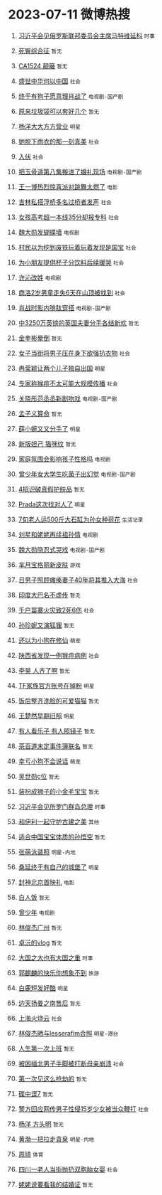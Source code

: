 # 2023-07-11 微博热搜 
1. [习近平会见俄罗斯联邦委员会主席马特维延科](https://m.weibo.cn/search?containerid=100103type%3D1%26t%3D10%26q%3D%23%E4%B9%A0%E8%BF%91%E5%B9%B3%E4%BC%9A%E8%A7%81%E4%BF%84%E7%BD%97%E6%96%AF%E8%81%94%E9%82%A6%E5%A7%94%E5%91%98%E4%BC%9A%E4%B8%BB%E5%B8%AD%E9%A9%AC%E7%89%B9%E7%BB%B4%E5%BB%B6%E7%A7%91%23&stream_entry_id=51&isnewpage=1&extparam=seat%3D1%26cate%3D10103%26filter_type%3Drealtimehot%26stream_entry_id%3D51%26pos%3D0%26dgr%3D0%26c_type%3D51%26display_time%3D1689030577%26pre_seqid%3D168903057783696405103&luicode=10000011&lfid=106003type%3D25%26t%3D3%26disable_hot%3D1%26filter_type%3Drealtimehot) `时事` 

2. [死臀综合征](https://m.weibo.cn/search?containerid=100103type%3D1%26t%3D10%26q%3D%E6%AD%BB%E8%87%80%E7%BB%BC%E5%90%88%E5%BE%81&stream_entry_id=31&isnewpage=1&extparam=seat%3D1%26dgr%3D0%26realpos%3D1%26c_type%3D31%26q%3D%25E6%25AD%25BB%25E8%2587%2580%25E7%25BB%25BC%25E5%2590%2588%25E5%25BE%2581%26stream_entry_id%3D31%26cate%3D5001%26band_rank%3D1%26filter_type%3Drealtimehot%26pos%3D0%26flag%3D16%26lcate%3D5001%26display_time%3D1689030577%26pre_seqid%3D168903057783696405103&luicode=10000011&lfid=106003type%3D25%26t%3D3%26disable_hot%3D1%26filter_type%3Drealtimehot) `暂无` 

3. [CA1524 颠簸](https://m.weibo.cn/search?containerid=100103type%3D1%26t%3D10%26q%3DCA1524+%E9%A2%A0%E7%B0%B8&stream_entry_id=31&isnewpage=1&extparam=seat%3D1%26dgr%3D0%26realpos%3D2%26c_type%3D31%26q%3DCA1524%2520%25E9%25A2%25A0%25E7%25B0%25B8%26stream_entry_id%3D31%26cate%3D5001%26band_rank%3D2%26filter_type%3Drealtimehot%26pos%3D1%26flag%3D2%26lcate%3D5001%26display_time%3D1689030577%26pre_seqid%3D168903057783696405103&luicode=10000011&lfid=106003type%3D25%26t%3D3%26disable_hot%3D1%26filter_type%3Drealtimehot) `暂无` 

4. [盛世中华何以中国](https://m.weibo.cn/search?containerid=100103type%3D1%26t%3D10%26q%3D%23%E7%9B%9B%E4%B8%96%E4%B8%AD%E5%8D%8E%E4%BD%95%E4%BB%A5%E4%B8%AD%E5%9B%BD%23&stream_entry_id=31&isnewpage=1&extparam=seat%3D1%26dgr%3D0%26realpos%3D3%26c_type%3D31%26q%3D%2523%25E7%259B%259B%25E4%25B8%2596%25E4%25B8%25AD%25E5%258D%258E%25E4%25BD%2595%25E4%25BB%25A5%25E4%25B8%25AD%25E5%259B%25BD%2523%26stream_entry_id%3D31%26cate%3D5001%26band_rank%3D3%26filter_type%3Drealtimehot%26pos%3D2%26flag%3D0%26lcate%3D5001%26display_time%3D1689030577%26pre_seqid%3D168903057783696405103&luicode=10000011&lfid=106003type%3D25%26t%3D3%26disable_hot%3D1%26filter_type%3Drealtimehot) `社会` 

5. [终于有狗子愿意理肖战了](https://m.weibo.cn/search?containerid=100103type%3D1%26t%3D10%26q%3D%23%E7%BB%88%E4%BA%8E%E6%9C%89%E7%8B%97%E5%AD%90%E6%84%BF%E6%84%8F%E7%90%86%E8%82%96%E6%88%98%E4%BA%86%23&stream_entry_id=31&isnewpage=1&extparam=seat%3D1%26dgr%3D0%26realpos%3D4%26c_type%3D31%26q%3D%2523%25E7%25BB%2588%25E4%25BA%258E%25E6%259C%2589%25E7%258B%2597%25E5%25AD%2590%25E6%2584%25BF%25E6%2584%258F%25E7%2590%2586%25E8%2582%2596%25E6%2588%2598%25E4%25BA%2586%2523%26stream_entry_id%3D31%26cate%3D5001%26band_rank%3D4%26filter_type%3Drealtimehot%26pos%3D3%26flag%3D16%26lcate%3D5001%26display_time%3D1689030577%26pre_seqid%3D168903057783696405103&luicode=10000011&lfid=106003type%3D25%26t%3D3%26disable_hot%3D1%26filter_type%3Drealtimehot) `电视剧-国产剧` 

6. [原来垃圾袋可以套好几个](https://m.weibo.cn/search?containerid=100103type%3D1%26t%3D10%26q%3D%E5%8E%9F%E6%9D%A5%E5%9E%83%E5%9C%BE%E8%A2%8B%E5%8F%AF%E4%BB%A5%E5%A5%97%E5%A5%BD%E5%87%A0%E4%B8%AA&stream_entry_id=31&isnewpage=1&extparam=seat%3D1%26dgr%3D0%26realpos%3D5%26c_type%3D31%26q%3D%25E5%258E%259F%25E6%259D%25A5%25E5%259E%2583%25E5%259C%25BE%25E8%25A2%258B%25E5%258F%25AF%25E4%25BB%25A5%25E5%25A5%2597%25E5%25A5%25BD%25E5%2587%25A0%25E4%25B8%25AA%26stream_entry_id%3D31%26cate%3D5001%26band_rank%3D5%26filter_type%3Drealtimehot%26pos%3D4%26flag%3D2%26lcate%3D5001%26display_time%3D1689030577%26pre_seqid%3D168903057783696405103&luicode=10000011&lfid=106003type%3D25%26t%3D3%26disable_hot%3D1%26filter_type%3Drealtimehot) `暂无` 

7. [杨洋大大方方营业](https://m.weibo.cn/search?containerid=100103type%3D1%26t%3D10%26q%3D%23%E6%9D%A8%E6%B4%8B%E5%A4%A7%E5%A4%A7%E6%96%B9%E6%96%B9%E8%90%A5%E4%B8%9A%23&stream_entry_id=31&isnewpage=1&extparam=seat%3D1%26dgr%3D0%26realpos%3D6%26c_type%3D31%26q%3D%2523%25E6%259D%25A8%25E6%25B4%258B%25E5%25A4%25A7%25E5%25A4%25A7%25E6%2596%25B9%25E6%2596%25B9%25E8%2590%25A5%25E4%25B8%259A%2523%26stream_entry_id%3D31%26cate%3D5001%26band_rank%3D6%26filter_type%3Drealtimehot%26pos%3D5%26flag%3D16%26lcate%3D5001%26display_time%3D1689030577%26pre_seqid%3D168903057783696405103&luicode=10000011&lfid=106003type%3D25%26t%3D3%26disable_hot%3D1%26filter_type%3Drealtimehot) `明星` 

8. [她脱下雨衣的那一刻真美](https://m.weibo.cn/search?containerid=100103type%3D1%26t%3D10%26q%3D%23%E5%A5%B9%E8%84%B1%E4%B8%8B%E9%9B%A8%E8%A1%A3%E7%9A%84%E9%82%A3%E4%B8%80%E5%88%BB%E7%9C%9F%E7%BE%8E%23&stream_entry_id=31&isnewpage=1&extparam=seat%3D1%26dgr%3D0%26realpos%3D7%26c_type%3D31%26q%3D%2523%25E5%25A5%25B9%25E8%2584%25B1%25E4%25B8%258B%25E9%259B%25A8%25E8%25A1%25A3%25E7%259A%2584%25E9%2582%25A3%25E4%25B8%2580%25E5%2588%25BB%25E7%259C%259F%25E7%25BE%258E%2523%26stream_entry_id%3D31%26cate%3D5001%26band_rank%3D7%26filter_type%3Drealtimehot%26pos%3D6%26flag%3D32768%26lcate%3D5001%26display_time%3D1689030577%26pre_seqid%3D168903057783696405103&luicode=10000011&lfid=106003type%3D25%26t%3D3%26disable_hot%3D1%26filter_type%3Drealtimehot) `社会` 

9. [入伏](https://m.weibo.cn/search?containerid=100103type%3D1%26t%3D10%26q%3D%E5%85%A5%E4%BC%8F&stream_entry_id=31&isnewpage=1&extparam=seat%3D1%26dgr%3D0%26realpos%3D8%26c_type%3D31%26q%3D%25E5%2585%25A5%25E4%25BC%258F%26stream_entry_id%3D31%26cate%3D5001%26band_rank%3D8%26filter_type%3Drealtimehot%26pos%3D7%26flag%3D1%26lcate%3D5001%26display_time%3D1689030577%26pre_seqid%3D168903057783696405103&luicode=10000011&lfid=106003type%3D25%26t%3D3%26disable_hot%3D1%26filter_type%3Drealtimehot) `社会` 

10. [把玉骨遥第八集搬进了婚礼现场](https://m.weibo.cn/search?containerid=100103type%3D1%26t%3D10%26q%3D%23%E6%8A%8A%E7%8E%89%E9%AA%A8%E9%81%A5%E7%AC%AC%E5%85%AB%E9%9B%86%E6%90%AC%E8%BF%9B%E4%BA%86%E5%A9%9A%E7%A4%BC%E7%8E%B0%E5%9C%BA%23&stream_entry_id=31&isnewpage=1&extparam=seat%3D1%26dgr%3D0%26realpos%3D9%26c_type%3D31%26q%3D%2523%25E6%258A%258A%25E7%258E%2589%25E9%25AA%25A8%25E9%2581%25A5%25E7%25AC%25AC%25E5%2585%25AB%25E9%259B%2586%25E6%2590%25AC%25E8%25BF%259B%25E4%25BA%2586%25E5%25A9%259A%25E7%25A4%25BC%25E7%258E%25B0%25E5%259C%25BA%2523%26stream_entry_id%3D31%26cate%3D5001%26band_rank%3D9%26filter_type%3Drealtimehot%26pos%3D8%26flag%3D0%26lcate%3D5001%26display_time%3D1689030577%26pre_seqid%3D168903057783696405103&luicode=10000011&lfid=106003type%3D25%26t%3D3%26disable_hot%3D1%26filter_type%3Drealtimehot) `电视剧-国产剧` 

11. [王一博热烈惊喜派对跳舞太燃了](https://m.weibo.cn/search?containerid=100103type%3D1%26t%3D10%26q%3D%23%E7%8E%8B%E4%B8%80%E5%8D%9A%E7%83%AD%E7%83%88%E6%83%8A%E5%96%9C%E6%B4%BE%E5%AF%B9%E8%B7%B3%E8%88%9E%E5%A4%AA%E7%87%83%E4%BA%86%23&stream_entry_id=31&isnewpage=1&extparam=seat%3D1%26dgr%3D0%26realpos%3D10%26c_type%3D31%26q%3D%2523%25E7%258E%258B%25E4%25B8%2580%25E5%258D%259A%25E7%2583%25AD%25E7%2583%2588%25E6%2583%258A%25E5%2596%259C%25E6%25B4%25BE%25E5%25AF%25B9%25E8%25B7%25B3%25E8%2588%259E%25E5%25A4%25AA%25E7%2587%2583%25E4%25BA%2586%2523%26stream_entry_id%3D31%26cate%3D5001%26band_rank%3D10%26filter_type%3Drealtimehot%26pos%3D9%26flag%3D16%26lcate%3D5001%26display_time%3D1689030577%26pre_seqid%3D168903057783696405103&luicode=10000011&lfid=106003type%3D25%26t%3D3%26disable_hot%3D1%26filter_type%3Drealtimehot) `电影` 

12. [吉林私搭浮桥多名过桥者发声](https://m.weibo.cn/search?containerid=100103type%3D1%26t%3D10%26q%3D%23%E5%90%89%E6%9E%97%E7%A7%81%E6%90%AD%E6%B5%AE%E6%A1%A5%E5%A4%9A%E5%90%8D%E8%BF%87%E6%A1%A5%E8%80%85%E5%8F%91%E5%A3%B0%23&stream_entry_id=31&isnewpage=1&extparam=seat%3D1%26dgr%3D0%26realpos%3D11%26c_type%3D31%26q%3D%2523%25E5%2590%2589%25E6%259E%2597%25E7%25A7%2581%25E6%2590%25AD%25E6%25B5%25AE%25E6%25A1%25A5%25E5%25A4%259A%25E5%2590%258D%25E8%25BF%2587%25E6%25A1%25A5%25E8%2580%2585%25E5%258F%2591%25E5%25A3%25B0%2523%26stream_entry_id%3D31%26cate%3D5001%26band_rank%3D11%26filter_type%3Drealtimehot%26pos%3D10%26flag%3D0%26lcate%3D5001%26display_time%3D1689030577%26pre_seqid%3D168903057783696405103&luicode=10000011&lfid=106003type%3D25%26t%3D3%26disable_hot%3D1%26filter_type%3Drealtimehot) `社会` 

13. [女孩高考超一本线35分却报专科](https://m.weibo.cn/search?containerid=100103type%3D1%26t%3D10%26q%3D%23%E5%A5%B3%E5%AD%A9%E9%AB%98%E8%80%83%E8%B6%85%E4%B8%80%E6%9C%AC%E7%BA%BF35%E5%88%86%E5%8D%B4%E6%8A%A5%E4%B8%93%E7%A7%91%23&stream_entry_id=31&isnewpage=1&extparam=seat%3D1%26dgr%3D0%26realpos%3D12%26c_type%3D31%26q%3D%2523%25E5%25A5%25B3%25E5%25AD%25A9%25E9%25AB%2598%25E8%2580%2583%25E8%25B6%2585%25E4%25B8%2580%25E6%259C%25AC%25E7%25BA%25BF35%25E5%2588%2586%25E5%258D%25B4%25E6%258A%25A5%25E4%25B8%2593%25E7%25A7%2591%2523%26stream_entry_id%3D31%26cate%3D5001%26band_rank%3D12%26filter_type%3Drealtimehot%26pos%3D11%26flag%3D0%26lcate%3D5001%26display_time%3D1689030577%26pre_seqid%3D168903057783696405103&luicode=10000011&lfid=106003type%3D25%26t%3D3%26disable_hot%3D1%26filter_type%3Drealtimehot) `社会` 

14. [魏大勋发蝴蝶墙](https://m.weibo.cn/search?containerid=100103type%3D1%26t%3D10%26q%3D%23%E9%AD%8F%E5%A4%A7%E5%8B%8B%E5%8F%91%E8%9D%B4%E8%9D%B6%E5%A2%99%23&stream_entry_id=31&isnewpage=1&extparam=seat%3D1%26dgr%3D0%26realpos%3D13%26c_type%3D31%26q%3D%2523%25E9%25AD%258F%25E5%25A4%25A7%25E5%258B%258B%25E5%258F%2591%25E8%259D%25B4%25E8%259D%25B6%25E5%25A2%2599%2523%26stream_entry_id%3D31%26cate%3D5001%26band_rank%3D13%26filter_type%3Drealtimehot%26pos%3D12%26flag%3D0%26lcate%3D5001%26display_time%3D1689030577%26pre_seqid%3D168903057783696405103&luicode=10000011&lfid=106003type%3D25%26t%3D3%26disable_hot%3D1%26filter_type%3Drealtimehot) `电视剧` 

15. [村民以为挖到废铁玩着玩着发现是国宝](https://m.weibo.cn/search?containerid=100103type%3D1%26t%3D10%26q%3D%23%E6%9D%91%E6%B0%91%E4%BB%A5%E4%B8%BA%E6%8C%96%E5%88%B0%E5%BA%9F%E9%93%81%E7%8E%A9%E7%9D%80%E7%8E%A9%E7%9D%80%E5%8F%91%E7%8E%B0%E6%98%AF%E5%9B%BD%E5%AE%9D%23&stream_entry_id=31&isnewpage=1&extparam=seat%3D1%26dgr%3D0%26realpos%3D14%26c_type%3D31%26q%3D%2523%25E6%259D%2591%25E6%25B0%2591%25E4%25BB%25A5%25E4%25B8%25BA%25E6%258C%2596%25E5%2588%25B0%25E5%25BA%259F%25E9%2593%2581%25E7%258E%25A9%25E7%259D%2580%25E7%258E%25A9%25E7%259D%2580%25E5%258F%2591%25E7%258E%25B0%25E6%2598%25AF%25E5%259B%25BD%25E5%25AE%259D%2523%26stream_entry_id%3D31%26cate%3D5001%26band_rank%3D14%26filter_type%3Drealtimehot%26pos%3D13%26flag%3D0%26lcate%3D5001%26display_time%3D1689030577%26pre_seqid%3D168903057783696405103&luicode=10000011&lfid=106003type%3D25%26t%3D3%26disable_hot%3D1%26filter_type%3Drealtimehot) `社会` 

16. [为小朋友提供杯子分饮料后续暖哭](https://m.weibo.cn/search?containerid=100103type%3D1%26t%3D10%26q%3D%23%E4%B8%BA%E5%B0%8F%E6%9C%8B%E5%8F%8B%E6%8F%90%E4%BE%9B%E6%9D%AF%E5%AD%90%E5%88%86%E9%A5%AE%E6%96%99%E5%90%8E%E7%BB%AD%E6%9A%96%E5%93%AD%23&stream_entry_id=31&isnewpage=1&extparam=seat%3D1%26dgr%3D0%26realpos%3D15%26c_type%3D31%26q%3D%2523%25E4%25B8%25BA%25E5%25B0%258F%25E6%259C%258B%25E5%258F%258B%25E6%258F%2590%25E4%25BE%259B%25E6%259D%25AF%25E5%25AD%2590%25E5%2588%2586%25E9%25A5%25AE%25E6%2596%2599%25E5%2590%258E%25E7%25BB%25AD%25E6%259A%2596%25E5%2593%25AD%2523%26stream_entry_id%3D31%26cate%3D5001%26band_rank%3D15%26filter_type%3Drealtimehot%26pos%3D14%26flag%3D1%26lcate%3D5001%26display_time%3D1689030577%26pre_seqid%3D168903057783696405103&luicode=10000011&lfid=106003type%3D25%26t%3D3%26disable_hot%3D1%26filter_type%3Drealtimehot) `社会` 

17. [许沁改姓](https://m.weibo.cn/search?containerid=100103type%3D1%26t%3D10%26q%3D%23%E8%AE%B8%E6%B2%81%E6%94%B9%E5%A7%93%23&stream_entry_id=31&isnewpage=1&extparam=seat%3D1%26dgr%3D0%26realpos%3D16%26c_type%3D31%26q%3D%2523%25E8%25AE%25B8%25E6%25B2%2581%25E6%2594%25B9%25E5%25A7%2593%2523%26stream_entry_id%3D31%26cate%3D5001%26band_rank%3D16%26filter_type%3Drealtimehot%26pos%3D15%26flag%3D0%26lcate%3D5001%26display_time%3D1689030577%26pre_seqid%3D168903057783696405103&luicode=10000011&lfid=106003type%3D25%26t%3D3%26disable_hot%3D1%26filter_type%3Drealtimehot) `电视剧` 

18. [商洛2岁男童走失6天在山顶被找到](https://m.weibo.cn/search?containerid=100103type%3D1%26t%3D10%26q%3D%23%E5%95%86%E6%B4%9B2%E5%B2%81%E7%94%B7%E7%AB%A5%E8%B5%B0%E5%A4%B16%E5%A4%A9%E5%9C%A8%E5%B1%B1%E9%A1%B6%E8%A2%AB%E6%89%BE%E5%88%B0%23&stream_entry_id=31&isnewpage=1&extparam=seat%3D1%26dgr%3D0%26realpos%3D17%26c_type%3D31%26q%3D%2523%25E5%2595%2586%25E6%25B4%259B2%25E5%25B2%2581%25E7%2594%25B7%25E7%25AB%25A5%25E8%25B5%25B0%25E5%25A4%25B16%25E5%25A4%25A9%25E5%259C%25A8%25E5%25B1%25B1%25E9%25A1%25B6%25E8%25A2%25AB%25E6%2589%25BE%25E5%2588%25B0%2523%26stream_entry_id%3D31%26cate%3D5001%26band_rank%3D17%26filter_type%3Drealtimehot%26pos%3D16%26flag%3D0%26lcate%3D5001%26display_time%3D1689030577%26pre_seqid%3D168903057783696405103&luicode=10000011&lfid=106003type%3D25%26t%3D3%26disable_hot%3D1%26filter_type%3Drealtimehot) `社会` 

19. [肖战时影内啡肽穿搭](https://m.weibo.cn/search?containerid=100103type%3D1%26t%3D10%26q%3D%23%E8%82%96%E6%88%98%E6%97%B6%E5%BD%B1%E5%86%85%E5%95%A1%E8%82%BD%E7%A9%BF%E6%90%AD%23&stream_entry_id=31&isnewpage=1&extparam=seat%3D1%26dgr%3D0%26realpos%3D18%26c_type%3D31%26q%3D%2523%25E8%2582%2596%25E6%2588%2598%25E6%2597%25B6%25E5%25BD%25B1%25E5%2586%2585%25E5%2595%25A1%25E8%2582%25BD%25E7%25A9%25BF%25E6%2590%25AD%2523%26stream_entry_id%3D31%26cate%3D5001%26band_rank%3D18%26filter_type%3Drealtimehot%26pos%3D17%26flag%3D0%26lcate%3D5001%26display_time%3D1689030577%26pre_seqid%3D168903057783696405103&luicode=10000011&lfid=106003type%3D25%26t%3D3%26disable_hot%3D1%26filter_type%3Drealtimehot) `电视剧-国产剧` 

20. [中3250万英镑的英国夫妻分手各结新欢](https://m.weibo.cn/search?containerid=100103type%3D1%26t%3D10%26q%3D%E4%B8%AD3250%E4%B8%87%E8%8B%B1%E9%95%91%E7%9A%84%E8%8B%B1%E5%9B%BD%E5%A4%AB%E5%A6%BB%E5%88%86%E6%89%8B%E5%90%84%E7%BB%93%E6%96%B0%E6%AC%A2&stream_entry_id=31&isnewpage=1&extparam=seat%3D1%26dgr%3D0%26realpos%3D19%26c_type%3D31%26q%3D%25E4%25B8%25AD3250%25E4%25B8%2587%25E8%258B%25B1%25E9%2595%2591%25E7%259A%2584%25E8%258B%25B1%25E5%259B%25BD%25E5%25A4%25AB%25E5%25A6%25BB%25E5%2588%2586%25E6%2589%258B%25E5%2590%2584%25E7%25BB%2593%25E6%2596%25B0%25E6%25AC%25A2%26stream_entry_id%3D31%26cate%3D5001%26band_rank%3D19%26filter_type%3Drealtimehot%26pos%3D18%26flag%3D0%26lcate%3D5001%26display_time%3D1689030577%26pre_seqid%3D168903057783696405103&luicode=10000011&lfid=106003type%3D25%26t%3D3%26disable_hot%3D1%26filter_type%3Drealtimehot) `暂无` 

21. [金奎彬晕倒](https://m.weibo.cn/search?containerid=100103type%3D1%26t%3D10%26q%3D%23%E9%87%91%E5%A5%8E%E5%BD%AC%E6%99%95%E5%80%92%23&stream_entry_id=31&isnewpage=1&extparam=seat%3D1%26dgr%3D0%26realpos%3D20%26c_type%3D31%26q%3D%2523%25E9%2587%2591%25E5%25A5%258E%25E5%25BD%25AC%25E6%2599%2595%25E5%2580%2592%2523%26stream_entry_id%3D31%26cate%3D5001%26band_rank%3D20%26filter_type%3Drealtimehot%26pos%3D19%26flag%3D0%26lcate%3D5001%26display_time%3D1689030577%26pre_seqid%3D168903057783696405103&luicode=10000011&lfid=106003type%3D25%26t%3D3%26disable_hot%3D1%26filter_type%3Drealtimehot) `暂无` 

22. [女子当街将男子压在身下欲强扒衣物](https://m.weibo.cn/search?containerid=100103type%3D1%26t%3D10%26q%3D%23%E5%A5%B3%E5%AD%90%E5%BD%93%E8%A1%97%E5%B0%86%E7%94%B7%E5%AD%90%E5%8E%8B%E5%9C%A8%E8%BA%AB%E4%B8%8B%E6%AC%B2%E5%BC%BA%E6%89%92%E8%A1%A3%E7%89%A9%23&stream_entry_id=31&isnewpage=1&extparam=seat%3D1%26dgr%3D0%26realpos%3D21%26c_type%3D31%26q%3D%2523%25E5%25A5%25B3%25E5%25AD%2590%25E5%25BD%2593%25E8%25A1%2597%25E5%25B0%2586%25E7%2594%25B7%25E5%25AD%2590%25E5%258E%258B%25E5%259C%25A8%25E8%25BA%25AB%25E4%25B8%258B%25E6%25AC%25B2%25E5%25BC%25BA%25E6%2589%2592%25E8%25A1%25A3%25E7%2589%25A9%2523%26stream_entry_id%3D31%26cate%3D5001%26band_rank%3D21%26filter_type%3Drealtimehot%26pos%3D20%26flag%3D0%26lcate%3D5001%26display_time%3D1689030577%26pre_seqid%3D168903057783696405103&luicode=10000011&lfid=106003type%3D25%26t%3D3%26disable_hot%3D1%26filter_type%3Drealtimehot) `社会` 

23. [冉莹颖让两个儿子独自出国](https://m.weibo.cn/search?containerid=100103type%3D1%26t%3D10%26q%3D%23%E5%86%89%E8%8E%B9%E9%A2%96%E8%AE%A9%E4%B8%A4%E4%B8%AA%E5%84%BF%E5%AD%90%E7%8B%AC%E8%87%AA%E5%87%BA%E5%9B%BD%23&stream_entry_id=31&isnewpage=1&extparam=seat%3D1%26dgr%3D0%26realpos%3D22%26c_type%3D31%26q%3D%2523%25E5%2586%2589%25E8%258E%25B9%25E9%25A2%2596%25E8%25AE%25A9%25E4%25B8%25A4%25E4%25B8%25AA%25E5%2584%25BF%25E5%25AD%2590%25E7%258B%25AC%25E8%2587%25AA%25E5%2587%25BA%25E5%259B%25BD%2523%26stream_entry_id%3D31%26cate%3D5001%26band_rank%3D22%26filter_type%3Drealtimehot%26pos%3D21%26flag%3D0%26lcate%3D5001%26display_time%3D1689030577%26pre_seqid%3D168903057783696405103&luicode=10000011&lfid=106003type%3D25%26t%3D3%26disable_hot%3D1%26filter_type%3Drealtimehot) `明星` 

24. [专家称猴痘不太可能大规模传播](https://m.weibo.cn/search?containerid=100103type%3D1%26t%3D10%26q%3D%23%E4%B8%93%E5%AE%B6%E7%A7%B0%E7%8C%B4%E7%97%98%E4%B8%8D%E5%A4%AA%E5%8F%AF%E8%83%BD%E5%A4%A7%E8%A7%84%E6%A8%A1%E4%BC%A0%E6%92%AD%23&stream_entry_id=31&isnewpage=1&extparam=seat%3D1%26dgr%3D0%26realpos%3D23%26c_type%3D31%26q%3D%2523%25E4%25B8%2593%25E5%25AE%25B6%25E7%25A7%25B0%25E7%258C%25B4%25E7%2597%2598%25E4%25B8%258D%25E5%25A4%25AA%25E5%258F%25AF%25E8%2583%25BD%25E5%25A4%25A7%25E8%25A7%2584%25E6%25A8%25A1%25E4%25BC%25A0%25E6%2592%25AD%2523%26stream_entry_id%3D31%26cate%3D5001%26band_rank%3D23%26filter_type%3Drealtimehot%26pos%3D22%26flag%3D0%26lcate%3D5001%26display_time%3D1689030577%26pre_seqid%3D168903057783696405103&luicode=10000011&lfid=106003type%3D25%26t%3D3%26disable_hot%3D1%26filter_type%3Drealtimehot) `社会` 

25. [关晓彤范丞丞新剧吻戏](https://m.weibo.cn/search?containerid=100103type%3D1%26t%3D10%26q%3D%23%E5%85%B3%E6%99%93%E5%BD%A4%E8%8C%83%E4%B8%9E%E4%B8%9E%E6%96%B0%E5%89%A7%E5%90%BB%E6%88%8F%23&stream_entry_id=31&isnewpage=1&extparam=seat%3D1%26dgr%3D0%26realpos%3D24%26c_type%3D31%26q%3D%2523%25E5%2585%25B3%25E6%2599%2593%25E5%25BD%25A4%25E8%258C%2583%25E4%25B8%259E%25E4%25B8%259E%25E6%2596%25B0%25E5%2589%25A7%25E5%2590%25BB%25E6%2588%258F%2523%26stream_entry_id%3D31%26cate%3D5001%26band_rank%3D24%26filter_type%3Drealtimehot%26pos%3D23%26flag%3D0%26lcate%3D5001%26display_time%3D1689030577%26pre_seqid%3D168903057783696405103&luicode=10000011&lfid=106003type%3D25%26t%3D3%26disable_hot%3D1%26filter_type%3Drealtimehot) `电视剧-国产剧` 

26. [孟子义算命](https://m.weibo.cn/search?containerid=100103type%3D1%26t%3D10%26q%3D%E5%AD%9F%E5%AD%90%E4%B9%89%E7%AE%97%E5%91%BD&stream_entry_id=31&isnewpage=1&extparam=seat%3D1%26dgr%3D0%26realpos%3D25%26c_type%3D31%26q%3D%25E5%25AD%259F%25E5%25AD%2590%25E4%25B9%2589%25E7%25AE%2597%25E5%2591%25BD%26stream_entry_id%3D31%26cate%3D5001%26band_rank%3D25%26filter_type%3Drealtimehot%26pos%3D24%26flag%3D0%26lcate%3D5001%26display_time%3D1689030577%26pre_seqid%3D168903057783696405103&luicode=10000011&lfid=106003type%3D25%26t%3D3%26disable_hot%3D1%26filter_type%3Drealtimehot) `暂无` 

27. [薛小婉又又分手了](https://m.weibo.cn/search?containerid=100103type%3D1%26t%3D10%26q%3D%23%E8%96%9B%E5%B0%8F%E5%A9%89%E5%8F%88%E5%8F%88%E5%88%86%E6%89%8B%E4%BA%86%23&stream_entry_id=31&isnewpage=1&extparam=seat%3D1%26dgr%3D0%26realpos%3D26%26c_type%3D31%26q%3D%2523%25E8%2596%259B%25E5%25B0%258F%25E5%25A9%2589%25E5%258F%2588%25E5%258F%2588%25E5%2588%2586%25E6%2589%258B%25E4%25BA%2586%2523%26stream_entry_id%3D31%26cate%3D5001%26band_rank%3D26%26filter_type%3Drealtimehot%26pos%3D25%26flag%3D0%26lcate%3D5001%26display_time%3D1689030577%26pre_seqid%3D168903057783696405103&luicode=10000011&lfid=106003type%3D25%26t%3D3%26disable_hot%3D1%26filter_type%3Drealtimehot) `明星` 

28. [新版妲己 猫咪纹](https://m.weibo.cn/search?containerid=100103type%3D1%26t%3D10%26q%3D%E6%96%B0%E7%89%88%E5%A6%B2%E5%B7%B1+%E7%8C%AB%E5%92%AA%E7%BA%B9&stream_entry_id=31&isnewpage=1&extparam=seat%3D1%26dgr%3D0%26realpos%3D27%26c_type%3D31%26q%3D%25E6%2596%25B0%25E7%2589%2588%25E5%25A6%25B2%25E5%25B7%25B1%2520%25E7%258C%25AB%25E5%2592%25AA%25E7%25BA%25B9%26stream_entry_id%3D31%26cate%3D5001%26band_rank%3D27%26filter_type%3Drealtimehot%26pos%3D26%26flag%3D0%26lcate%3D5001%26display_time%3D1689030577%26pre_seqid%3D168903057783696405103&luicode=10000011&lfid=106003type%3D25%26t%3D3%26disable_hot%3D1%26filter_type%3Drealtimehot) `暂无` 

29. [家庭氛围会影响孩子性格吗](https://m.weibo.cn/search?containerid=100103type%3D1%26t%3D10%26q%3D%23%E5%AE%B6%E5%BA%AD%E6%B0%9B%E5%9B%B4%E4%BC%9A%E5%BD%B1%E5%93%8D%E5%AD%A9%E5%AD%90%E6%80%A7%E6%A0%BC%E5%90%97%23&stream_entry_id=31&isnewpage=1&extparam=seat%3D1%26dgr%3D0%26realpos%3D28%26c_type%3D31%26q%3D%2523%25E5%25AE%25B6%25E5%25BA%25AD%25E6%25B0%259B%25E5%259B%25B4%25E4%25BC%259A%25E5%25BD%25B1%25E5%2593%258D%25E5%25AD%25A9%25E5%25AD%2590%25E6%2580%25A7%25E6%25A0%25BC%25E5%2590%2597%2523%26stream_entry_id%3D31%26cate%3D5001%26band_rank%3D28%26filter_type%3Drealtimehot%26pos%3D27%26flag%3D0%26lcate%3D5001%26display_time%3D1689030577%26pre_seqid%3D168903057783696405103&luicode=10000011&lfid=106003type%3D25%26t%3D3%26disable_hot%3D1%26filter_type%3Drealtimehot) `电视剧` 

30. [曾少年女大学生吃菌子出幻觉](https://m.weibo.cn/search?containerid=100103type%3D1%26t%3D10%26q%3D%23%E6%9B%BE%E5%B0%91%E5%B9%B4%E5%A5%B3%E5%A4%A7%E5%AD%A6%E7%94%9F%E5%90%83%E8%8F%8C%E5%AD%90%E5%87%BA%E5%B9%BB%E8%A7%89%23&stream_entry_id=31&isnewpage=1&extparam=seat%3D1%26dgr%3D0%26realpos%3D29%26c_type%3D31%26q%3D%2523%25E6%259B%25BE%25E5%25B0%2591%25E5%25B9%25B4%25E5%25A5%25B3%25E5%25A4%25A7%25E5%25AD%25A6%25E7%2594%259F%25E5%2590%2583%25E8%258F%258C%25E5%25AD%2590%25E5%2587%25BA%25E5%25B9%25BB%25E8%25A7%2589%2523%26stream_entry_id%3D31%26cate%3D5001%26band_rank%3D29%26filter_type%3Drealtimehot%26pos%3D28%26flag%3D0%26lcate%3D5001%26display_time%3D1689030577%26pre_seqid%3D168903057783696405103&luicode=10000011&lfid=106003type%3D25%26t%3D3%26disable_hot%3D1%26filter_type%3Drealtimehot) `电视剧-国产剧` 

31. [4招识破真假护肤品](https://m.weibo.cn/search?containerid=100103type%3D1%26t%3D10%26q%3D4%E6%8B%9B%E8%AF%86%E7%A0%B4%E7%9C%9F%E5%81%87%E6%8A%A4%E8%82%A4%E5%93%81&stream_entry_id=31&isnewpage=1&extparam=seat%3D1%26dgr%3D0%26realpos%3D30%26c_type%3D31%26q%3D4%25E6%258B%259B%25E8%25AF%2586%25E7%25A0%25B4%25E7%259C%259F%25E5%2581%2587%25E6%258A%25A4%25E8%2582%25A4%25E5%2593%2581%26stream_entry_id%3D31%26cate%3D5001%26band_rank%3D30%26filter_type%3Drealtimehot%26pos%3D29%26flag%3D0%26lcate%3D5001%26display_time%3D1689030577%26pre_seqid%3D168903057783696405103&luicode=10000011&lfid=106003type%3D25%26t%3D3%26disable_hot%3D1%26filter_type%3Drealtimehot) `暂无` 

32. [Prada这次找对人了](https://m.weibo.cn/search?containerid=100103type%3D1%26t%3D10%26q%3D%23Prada%E8%BF%99%E6%AC%A1%E6%89%BE%E5%AF%B9%E4%BA%BA%E4%BA%86%23&stream_entry_id=31&isnewpage=1&extparam=seat%3D1%26dgr%3D0%26realpos%3D31%26c_type%3D31%26q%3D%2523Prada%25E8%25BF%2599%25E6%25AC%25A1%25E6%2589%25BE%25E5%25AF%25B9%25E4%25BA%25BA%25E4%25BA%2586%2523%26stream_entry_id%3D31%26cate%3D5001%26band_rank%3D31%26filter_type%3Drealtimehot%26pos%3D30%26flag%3D0%26lcate%3D5001%26display_time%3D1689030577%26pre_seqid%3D168903057783696405103&luicode=10000011&lfid=106003type%3D25%26t%3D3%26disable_hot%3D1%26filter_type%3Drealtimehot) `明星` 

33. [7旬老人运500斤大石缸为孙女种荷花](https://m.weibo.cn/search?containerid=100103type%3D1%26t%3D10%26q%3D%237%E6%97%AC%E8%80%81%E4%BA%BA%E8%BF%90500%E6%96%A4%E5%A4%A7%E7%9F%B3%E7%BC%B8%E4%B8%BA%E5%AD%99%E5%A5%B3%E7%A7%8D%E8%8D%B7%E8%8A%B1%23&stream_entry_id=31&isnewpage=1&extparam=seat%3D1%26dgr%3D0%26realpos%3D32%26c_type%3D31%26q%3D%25237%25E6%2597%25AC%25E8%2580%2581%25E4%25BA%25BA%25E8%25BF%2590500%25E6%2596%25A4%25E5%25A4%25A7%25E7%259F%25B3%25E7%25BC%25B8%25E4%25B8%25BA%25E5%25AD%2599%25E5%25A5%25B3%25E7%25A7%258D%25E8%258D%25B7%25E8%258A%25B1%2523%26stream_entry_id%3D31%26cate%3D5001%26band_rank%3D32%26filter_type%3Drealtimehot%26pos%3D31%26flag%3D32768%26lcate%3D5001%26display_time%3D1689030577%26pre_seqid%3D168903057783696405103&luicode=10000011&lfid=106003type%3D25%26t%3D3%26disable_hot%3D1%26filter_type%3Drealtimehot) `生活记录` 

34. [刘星和姥姥再续祖孙情](https://m.weibo.cn/search?containerid=100103type%3D1%26t%3D10%26q%3D%23%E5%88%98%E6%98%9F%E5%92%8C%E5%A7%A5%E5%A7%A5%E5%86%8D%E7%BB%AD%E7%A5%96%E5%AD%99%E6%83%85%23&stream_entry_id=31&isnewpage=1&extparam=seat%3D1%26dgr%3D0%26realpos%3D33%26c_type%3D31%26q%3D%2523%25E5%2588%2598%25E6%2598%259F%25E5%2592%258C%25E5%25A7%25A5%25E5%25A7%25A5%25E5%2586%258D%25E7%25BB%25AD%25E7%25A5%2596%25E5%25AD%2599%25E6%2583%2585%2523%26stream_entry_id%3D31%26cate%3D5001%26band_rank%3D33%26filter_type%3Drealtimehot%26pos%3D32%26flag%3D0%26lcate%3D5001%26display_time%3D1689030577%26pre_seqid%3D168903057783696405103&luicode=10000011&lfid=106003type%3D25%26t%3D3%26disable_hot%3D1%26filter_type%3Drealtimehot) `电视剧` 

35. [魏大勋隐忍式哭戏](https://m.weibo.cn/search?containerid=100103type%3D1%26t%3D10%26q%3D%23%E9%AD%8F%E5%A4%A7%E5%8B%8B%E9%9A%90%E5%BF%8D%E5%BC%8F%E5%93%AD%E6%88%8F%23&stream_entry_id=31&isnewpage=1&extparam=seat%3D1%26dgr%3D0%26realpos%3D34%26c_type%3D31%26q%3D%2523%25E9%25AD%258F%25E5%25A4%25A7%25E5%258B%258B%25E9%259A%2590%25E5%25BF%258D%25E5%25BC%258F%25E5%2593%25AD%25E6%2588%258F%2523%26stream_entry_id%3D31%26cate%3D5001%26band_rank%3D34%26filter_type%3Drealtimehot%26pos%3D33%26flag%3D0%26lcate%3D5001%26display_time%3D1689030577%26pre_seqid%3D168903057783696405103&luicode=10000011&lfid=106003type%3D25%26t%3D3%26disable_hot%3D1%26filter_type%3Drealtimehot) `电视剧-国产剧` 

36. [芈月宝格丽新皮肤](https://m.weibo.cn/search?containerid=100103type%3D1%26t%3D10%26q%3D%23%E8%8A%88%E6%9C%88%E5%AE%9D%E6%A0%BC%E4%B8%BD%E6%96%B0%E7%9A%AE%E8%82%A4%23&stream_entry_id=31&isnewpage=1&extparam=seat%3D1%26dgr%3D0%26realpos%3D35%26c_type%3D31%26q%3D%2523%25E8%258A%2588%25E6%259C%2588%25E5%25AE%259D%25E6%25A0%25BC%25E4%25B8%25BD%25E6%2596%25B0%25E7%259A%25AE%25E8%2582%25A4%2523%26stream_entry_id%3D31%26cate%3D5001%26band_rank%3D35%26filter_type%3Drealtimehot%26pos%3D34%26flag%3D0%26lcate%3D5001%26display_time%3D1689030577%26pre_seqid%3D168903057783696405103&luicode=10000011&lfid=106003type%3D25%26t%3D3%26disable_hot%3D1%26filter_type%3Drealtimehot) `游戏` 

37. [日男子照顾瘫痪妻子40年将其推入大海](https://m.weibo.cn/search?containerid=100103type%3D1%26t%3D10%26q%3D%23%E6%97%A5%E7%94%B7%E5%AD%90%E7%85%A7%E9%A1%BE%E7%98%AB%E7%97%AA%E5%A6%BB%E5%AD%9040%E5%B9%B4%E5%B0%86%E5%85%B6%E6%8E%A8%E5%85%A5%E5%A4%A7%E6%B5%B7%23&stream_entry_id=31&isnewpage=1&extparam=seat%3D1%26dgr%3D0%26realpos%3D36%26c_type%3D31%26q%3D%2523%25E6%2597%25A5%25E7%2594%25B7%25E5%25AD%2590%25E7%2585%25A7%25E9%25A1%25BE%25E7%2598%25AB%25E7%2597%25AA%25E5%25A6%25BB%25E5%25AD%259040%25E5%25B9%25B4%25E5%25B0%2586%25E5%2585%25B6%25E6%258E%25A8%25E5%2585%25A5%25E5%25A4%25A7%25E6%25B5%25B7%2523%26stream_entry_id%3D31%26cate%3D5001%26band_rank%3D36%26filter_type%3Drealtimehot%26pos%3D35%26flag%3D0%26lcate%3D5001%26display_time%3D1689030577%26pre_seqid%3D168903057783696405103&luicode=10000011&lfid=106003type%3D25%26t%3D3%26disable_hot%3D1%26filter_type%3Drealtimehot) `社会` 

38. [印度大巴名不虚传](https://m.weibo.cn/search?containerid=100103type%3D1%26t%3D10%26q%3D%E5%8D%B0%E5%BA%A6%E5%A4%A7%E5%B7%B4%E5%90%8D%E4%B8%8D%E8%99%9A%E4%BC%A0&stream_entry_id=31&isnewpage=1&extparam=seat%3D1%26dgr%3D0%26realpos%3D37%26c_type%3D31%26q%3D%25E5%258D%25B0%25E5%25BA%25A6%25E5%25A4%25A7%25E5%25B7%25B4%25E5%2590%258D%25E4%25B8%258D%25E8%2599%259A%25E4%25BC%25A0%26stream_entry_id%3D31%26cate%3D5001%26band_rank%3D37%26filter_type%3Drealtimehot%26pos%3D36%26flag%3D0%26lcate%3D5001%26display_time%3D1689030577%26pre_seqid%3D168903057783696405103&luicode=10000011&lfid=106003type%3D25%26t%3D3%26disable_hot%3D1%26filter_type%3Drealtimehot) `暂无` 

39. [千户苗寨火灾致2死6伤](https://m.weibo.cn/search?containerid=100103type%3D1%26t%3D10%26q%3D%23%E5%8D%83%E6%88%B7%E8%8B%97%E5%AF%A8%E7%81%AB%E7%81%BE%E8%87%B42%E6%AD%BB6%E4%BC%A4%23&stream_entry_id=31&isnewpage=1&extparam=seat%3D1%26dgr%3D0%26realpos%3D38%26c_type%3D31%26q%3D%2523%25E5%258D%2583%25E6%2588%25B7%25E8%258B%2597%25E5%25AF%25A8%25E7%2581%25AB%25E7%2581%25BE%25E8%2587%25B42%25E6%25AD%25BB6%25E4%25BC%25A4%2523%26stream_entry_id%3D31%26cate%3D5001%26band_rank%3D38%26filter_type%3Drealtimehot%26pos%3D37%26flag%3D0%26lcate%3D5001%26display_time%3D1689030577%26pre_seqid%3D168903057783696405103&luicode=10000011&lfid=106003type%3D25%26t%3D3%26disable_hot%3D1%26filter_type%3Drealtimehot) `社会` 

40. [孙珍妮又演狐狸](https://m.weibo.cn/search?containerid=100103type%3D1%26t%3D10%26q%3D%E5%AD%99%E7%8F%8D%E5%A6%AE%E5%8F%88%E6%BC%94%E7%8B%90%E7%8B%B8&stream_entry_id=31&isnewpage=1&extparam=seat%3D1%26dgr%3D0%26realpos%3D39%26c_type%3D31%26q%3D%25E5%25AD%2599%25E7%258F%258D%25E5%25A6%25AE%25E5%258F%2588%25E6%25BC%2594%25E7%258B%2590%25E7%258B%25B8%26stream_entry_id%3D31%26cate%3D5001%26band_rank%3D39%26filter_type%3Drealtimehot%26pos%3D38%26flag%3D0%26lcate%3D5001%26display_time%3D1689030577%26pre_seqid%3D168903057783696405103&luicode=10000011&lfid=106003type%3D25%26t%3D3%26disable_hot%3D1%26filter_type%3Drealtimehot) `暂无` 

41. [还以为小狗在修仙](https://m.weibo.cn/search?containerid=100103type%3D1%26t%3D10%26q%3D%E8%BF%98%E4%BB%A5%E4%B8%BA%E5%B0%8F%E7%8B%97%E5%9C%A8%E4%BF%AE%E4%BB%99&stream_entry_id=31&isnewpage=1&extparam=seat%3D1%26dgr%3D0%26realpos%3D40%26c_type%3D31%26q%3D%25E8%25BF%2598%25E4%25BB%25A5%25E4%25B8%25BA%25E5%25B0%258F%25E7%258B%2597%25E5%259C%25A8%25E4%25BF%25AE%25E4%25BB%2599%26stream_entry_id%3D31%26cate%3D5001%26band_rank%3D40%26filter_type%3Drealtimehot%26pos%3D39%26flag%3D1%26lcate%3D5001%26display_time%3D1689030577%26pre_seqid%3D168903057783696405103&luicode=10000011&lfid=106003type%3D25%26t%3D3%26disable_hot%3D1%26filter_type%3Drealtimehot) `萌宠` 

42. [陕西省发现一例猴痘病例](https://m.weibo.cn/search?containerid=100103type%3D1%26t%3D10%26q%3D%23%E9%99%95%E8%A5%BF%E7%9C%81%E5%8F%91%E7%8E%B0%E4%B8%80%E4%BE%8B%E7%8C%B4%E7%97%98%E7%97%85%E4%BE%8B%23&stream_entry_id=31&isnewpage=1&extparam=seat%3D1%26dgr%3D0%26realpos%3D41%26c_type%3D31%26q%3D%2523%25E9%2599%2595%25E8%25A5%25BF%25E7%259C%2581%25E5%258F%2591%25E7%258E%25B0%25E4%25B8%2580%25E4%25BE%258B%25E7%258C%25B4%25E7%2597%2598%25E7%2597%2585%25E4%25BE%258B%2523%26stream_entry_id%3D31%26cate%3D5001%26band_rank%3D41%26filter_type%3Drealtimehot%26pos%3D40%26flag%3D0%26lcate%3D5001%26display_time%3D1689030577%26pre_seqid%3D168903057783696405103&luicode=10000011&lfid=106003type%3D25%26t%3D3%26disable_hot%3D1%26filter_type%3Drealtimehot) `社会` 

43. [李昊 人齐了啊](https://m.weibo.cn/search?containerid=100103type%3D1%26t%3D10%26q%3D%E6%9D%8E%E6%98%8A+%E4%BA%BA%E9%BD%90%E4%BA%86%E5%95%8A&stream_entry_id=31&isnewpage=1&extparam=seat%3D1%26dgr%3D0%26realpos%3D42%26c_type%3D31%26q%3D%25E6%259D%258E%25E6%2598%258A%2520%25E4%25BA%25BA%25E9%25BD%2590%25E4%25BA%2586%25E5%2595%258A%26stream_entry_id%3D31%26cate%3D5001%26band_rank%3D42%26filter_type%3Drealtimehot%26pos%3D41%26flag%3D0%26lcate%3D5001%26display_time%3D1689030577%26pre_seqid%3D168903057783696405103&luicode=10000011&lfid=106003type%3D25%26t%3D3%26disable_hot%3D1%26filter_type%3Drealtimehot) `暂无` 

44. [TF家族官方账号在掉粉](https://m.weibo.cn/search?containerid=100103type%3D1%26t%3D10%26q%3D%23TF%E5%AE%B6%E6%97%8F%E5%AE%98%E6%96%B9%E8%B4%A6%E5%8F%B7%E5%9C%A8%E6%8E%89%E7%B2%89%23&stream_entry_id=31&isnewpage=1&extparam=seat%3D1%26dgr%3D0%26realpos%3D43%26c_type%3D31%26q%3D%2523TF%25E5%25AE%25B6%25E6%2597%258F%25E5%25AE%2598%25E6%2596%25B9%25E8%25B4%25A6%25E5%258F%25B7%25E5%259C%25A8%25E6%258E%2589%25E7%25B2%2589%2523%26stream_entry_id%3D31%26cate%3D5001%26band_rank%3D43%26filter_type%3Drealtimehot%26pos%3D42%26flag%3D0%26lcate%3D5001%26display_time%3D1689030577%26pre_seqid%3D168903057783696405103&luicode=10000011&lfid=106003type%3D25%26t%3D3%26disable_hot%3D1%26filter_type%3Drealtimehot) `明星` 

45. [饭后整齐洗脸的可爱猫猫](https://m.weibo.cn/search?containerid=100103type%3D1%26t%3D10%26q%3D%E9%A5%AD%E5%90%8E%E6%95%B4%E9%BD%90%E6%B4%97%E8%84%B8%E7%9A%84%E5%8F%AF%E7%88%B1%E7%8C%AB%E7%8C%AB&stream_entry_id=31&isnewpage=1&extparam=seat%3D1%26dgr%3D0%26realpos%3D44%26c_type%3D31%26q%3D%25E9%25A5%25AD%25E5%2590%258E%25E6%2595%25B4%25E9%25BD%2590%25E6%25B4%2597%25E8%2584%25B8%25E7%259A%2584%25E5%258F%25AF%25E7%2588%25B1%25E7%258C%25AB%25E7%258C%25AB%26stream_entry_id%3D31%26cate%3D5001%26band_rank%3D44%26filter_type%3Drealtimehot%26pos%3D43%26flag%3D0%26lcate%3D5001%26display_time%3D1689030577%26pre_seqid%3D168903057783696405103&luicode=10000011&lfid=106003type%3D25%26t%3D3%26disable_hot%3D1%26filter_type%3Drealtimehot) `暂无` 

46. [王楚然早期旧照](https://m.weibo.cn/search?containerid=100103type%3D1%26t%3D10%26q%3D%23%E7%8E%8B%E6%A5%9A%E7%84%B6%E6%97%A9%E6%9C%9F%E6%97%A7%E7%85%A7%23&stream_entry_id=31&isnewpage=1&extparam=seat%3D1%26dgr%3D0%26realpos%3D45%26c_type%3D31%26q%3D%2523%25E7%258E%258B%25E6%25A5%259A%25E7%2584%25B6%25E6%2597%25A9%25E6%259C%259F%25E6%2597%25A7%25E7%2585%25A7%2523%26stream_entry_id%3D31%26cate%3D5001%26band_rank%3D45%26filter_type%3Drealtimehot%26pos%3D44%26flag%3D0%26lcate%3D5001%26display_time%3D1689030577%26pre_seqid%3D168903057783696405103&luicode=10000011&lfid=106003type%3D25%26t%3D3%26disable_hot%3D1%26filter_type%3Drealtimehot) `明星` 

47. [有人看乐子 有人照镜子](https://m.weibo.cn/search?containerid=100103type%3D1%26t%3D10%26q%3D%E6%9C%89%E4%BA%BA%E7%9C%8B%E4%B9%90%E5%AD%90+%E6%9C%89%E4%BA%BA%E7%85%A7%E9%95%9C%E5%AD%90&stream_entry_id=31&isnewpage=1&extparam=seat%3D1%26dgr%3D0%26realpos%3D46%26c_type%3D31%26q%3D%25E6%259C%2589%25E4%25BA%25BA%25E7%259C%258B%25E4%25B9%2590%25E5%25AD%2590%2520%25E6%259C%2589%25E4%25BA%25BA%25E7%2585%25A7%25E9%2595%259C%25E5%25AD%2590%26stream_entry_id%3D31%26cate%3D5001%26band_rank%3D46%26filter_type%3Drealtimehot%26pos%3D45%26flag%3D0%26lcate%3D5001%26display_time%3D1689030577%26pre_seqid%3D168903057783696405103&luicode=10000011&lfid=106003type%3D25%26t%3D3%26disable_hot%3D1%26filter_type%3Drealtimehot) `暂无` 

48. [茶百道未定事件簿联名](https://m.weibo.cn/search?containerid=100103type%3D1%26t%3D10%26q%3D%E8%8C%B6%E7%99%BE%E9%81%93%E6%9C%AA%E5%AE%9A%E4%BA%8B%E4%BB%B6%E7%B0%BF%E8%81%94%E5%90%8D&stream_entry_id=31&isnewpage=1&extparam=seat%3D1%26dgr%3D0%26realpos%3D47%26c_type%3D31%26q%3D%25E8%258C%25B6%25E7%2599%25BE%25E9%2581%2593%25E6%259C%25AA%25E5%25AE%259A%25E4%25BA%258B%25E4%25BB%25B6%25E7%25B0%25BF%25E8%2581%2594%25E5%2590%258D%26stream_entry_id%3D31%26cate%3D5001%26band_rank%3D47%26filter_type%3Drealtimehot%26pos%3D46%26flag%3D0%26lcate%3D5001%26display_time%3D1689030577%26pre_seqid%3D168903057783696405103&luicode=10000011&lfid=106003type%3D25%26t%3D3%26disable_hot%3D1%26filter_type%3Drealtimehot) `暂无` 

49. [幸亏小狗不会说话](https://m.weibo.cn/search?containerid=100103type%3D1%26t%3D10%26q%3D%E5%B9%B8%E4%BA%8F%E5%B0%8F%E7%8B%97%E4%B8%8D%E4%BC%9A%E8%AF%B4%E8%AF%9D&stream_entry_id=31&isnewpage=1&extparam=seat%3D1%26dgr%3D0%26realpos%3D48%26c_type%3D31%26q%3D%25E5%25B9%25B8%25E4%25BA%258F%25E5%25B0%258F%25E7%258B%2597%25E4%25B8%258D%25E4%25BC%259A%25E8%25AF%25B4%25E8%25AF%259D%26stream_entry_id%3D31%26cate%3D5001%26band_rank%3D48%26filter_type%3Drealtimehot%26pos%3D47%26flag%3D0%26lcate%3D5001%26display_time%3D1689030577%26pre_seqid%3D168903057783696405103&luicode=10000011&lfid=106003type%3D25%26t%3D3%26disable_hot%3D1%26filter_type%3Drealtimehot) `萌宠` 

50. [吴世勋c位](https://m.weibo.cn/search?containerid=100103type%3D1%26t%3D10%26q%3D%E5%90%B4%E4%B8%96%E5%8B%8Bc%E4%BD%8D&stream_entry_id=31&isnewpage=1&extparam=seat%3D1%26dgr%3D0%26realpos%3D49%26c_type%3D31%26q%3D%25E5%2590%25B4%25E4%25B8%2596%25E5%258B%258Bc%25E4%25BD%258D%26stream_entry_id%3D31%26cate%3D5001%26band_rank%3D49%26filter_type%3Drealtimehot%26pos%3D48%26flag%3D0%26lcate%3D5001%26display_time%3D1689030577%26pre_seqid%3D168903057783696405103&luicode=10000011&lfid=106003type%3D25%26t%3D3%26disable_hot%3D1%26filter_type%3Drealtimehot) `暂无` 

51. [装扮成狮子的小金毛宝宝](https://m.weibo.cn/search?containerid=100103type%3D1%26t%3D10%26q%3D%E8%A3%85%E6%89%AE%E6%88%90%E7%8B%AE%E5%AD%90%E7%9A%84%E5%B0%8F%E9%87%91%E6%AF%9B%E5%AE%9D%E5%AE%9D&stream_entry_id=31&isnewpage=1&extparam=seat%3D1%26dgr%3D0%26realpos%3D50%26c_type%3D31%26q%3D%25E8%25A3%2585%25E6%2589%25AE%25E6%2588%2590%25E7%258B%25AE%25E5%25AD%2590%25E7%259A%2584%25E5%25B0%258F%25E9%2587%2591%25E6%25AF%259B%25E5%25AE%259D%25E5%25AE%259D%26stream_entry_id%3D31%26cate%3D5001%26band_rank%3D50%26filter_type%3Drealtimehot%26pos%3D49%26flag%3D1%26lcate%3D5001%26display_time%3D1689030577%26pre_seqid%3D168903057783696405103&luicode=10000011&lfid=106003type%3D25%26t%3D3%26disable_hot%3D1%26filter_type%3Drealtimehot) `暂无` 

52. [习近平会见所罗门群岛总理](https://m.weibo.cn/search?containerid=100103type%3D1%26t%3D10%26q%3D%23%E4%B9%A0%E8%BF%91%E5%B9%B3%E4%BC%9A%E8%A7%81%E6%89%80%E7%BD%97%E9%97%A8%E7%BE%A4%E5%B2%9B%E6%80%BB%E7%90%86%23&stream_entry_id=51&isnewpage=1&extparam=seat%3D1%26c_type%3D51%26dgr%3D0%26cate%3D10103%26pos%3D0%26filter_type%3Drealtimehot%26stream_entry_id%3D51%26display_time%3D1689026976%26pre_seqid%3D16890269769340179466&luicode=10000011&lfid=106003type%3D25%26t%3D3%26disable_hot%3D1%26filter_type%3Drealtimehot) `时事` 

53. [和伊利一起守护古建之美](https://m.weibo.cn/search?containerid=100103type%3D1%26t%3D10%26q%3D%23%E5%92%8C%E4%BC%8A%E5%88%A9%E4%B8%80%E8%B5%B7%E5%AE%88%E6%8A%A4%E5%8F%A4%E5%BB%BA%E4%B9%8B%E7%BE%8E%23&stream_entry_id=31&isnewpage=1&extparam=seat%3D1%26c_type%3D31%26is_ad_pos%3D1%26adid%3D195961%26cate%3D5001%26topic_ad%3D1%26filter_type%3Drealtimehot%26dgr%3D0%26stream_entry_id%3D31%26lcate%3D5001%26pos%3D3%26q%3D%2523%25E5%2592%258C%25E4%25BC%258A%25E5%2588%25A9%25E4%25B8%2580%25E8%25B5%25B7%25E5%25AE%2588%25E6%258A%25A4%25E5%258F%25A4%25E5%25BB%25BA%25E4%25B9%258B%25E7%25BE%258E%2523%26band_rank%3D4%26display_time%3D1689026976%26pre_seqid%3D16890269769340179466&luicode=10000011&lfid=106003type%3D25%26t%3D3%26disable_hot%3D1%26filter_type%3Drealtimehot) `其他` 

54. [适合中国宝宝体质的孙悟空](https://m.weibo.cn/search?containerid=100103type%3D1%26t%3D10%26q%3D%E9%80%82%E5%90%88%E4%B8%AD%E5%9B%BD%E5%AE%9D%E5%AE%9D%E4%BD%93%E8%B4%A8%E7%9A%84%E5%AD%99%E6%82%9F%E7%A9%BA&stream_entry_id=31&isnewpage=1&extparam=seat%3D1%26c_type%3D31%26cate%3D5001%26dgr%3D0%26filter_type%3Drealtimehot%26stream_entry_id%3D31%26q%3D%25E9%2580%2582%25E5%2590%2588%25E4%25B8%25AD%25E5%259B%25BD%25E5%25AE%259D%25E5%25AE%259D%25E4%25BD%2593%25E8%25B4%25A8%25E7%259A%2584%25E5%25AD%2599%25E6%2582%259F%25E7%25A9%25BA%26band_rank%3D32%26realpos%3D32%26pos%3D32%26flag%3D1%26lcate%3D5001%26display_time%3D1689026976%26pre_seqid%3D16890269769340179466&luicode=10000011&lfid=106003type%3D25%26t%3D3%26disable_hot%3D1%26filter_type%3Drealtimehot) `暂无` 

55. [张萌泳装照](https://m.weibo.cn/search?containerid=100103type%3D1%26t%3D10%26q%3D%23%E5%BC%A0%E8%90%8C%E6%B3%B3%E8%A3%85%E7%85%A7%23&stream_entry_id=31&isnewpage=1&extparam=seat%3D1%26c_type%3D31%26cate%3D5001%26dgr%3D0%26filter_type%3Drealtimehot%26stream_entry_id%3D31%26q%3D%2523%25E5%25BC%25A0%25E8%2590%258C%25E6%25B3%25B3%25E8%25A3%2585%25E7%2585%25A7%2523%26band_rank%3D35%26realpos%3D35%26pos%3D35%26flag%3D0%26lcate%3D5001%26display_time%3D1689026976%26pre_seqid%3D16890269769340179466&luicode=10000011&lfid=106003type%3D25%26t%3D3%26disable_hot%3D1%26filter_type%3Drealtimehot) `明星-内地` 

56. [桑延终于有自己的城堡了](https://m.weibo.cn/search?containerid=100103type%3D1%26t%3D10%26q%3D%23%E6%A1%91%E5%BB%B6%E7%BB%88%E4%BA%8E%E6%9C%89%E8%87%AA%E5%B7%B1%E7%9A%84%E5%9F%8E%E5%A0%A1%E4%BA%86%23&stream_entry_id=31&isnewpage=1&extparam=seat%3D1%26c_type%3D31%26cate%3D5001%26dgr%3D0%26filter_type%3Drealtimehot%26stream_entry_id%3D31%26q%3D%2523%25E6%25A1%2591%25E5%25BB%25B6%25E7%25BB%2588%25E4%25BA%258E%25E6%259C%2589%25E8%2587%25AA%25E5%25B7%25B1%25E7%259A%2584%25E5%259F%258E%25E5%25A0%25A1%25E4%25BA%2586%2523%26band_rank%3D41%26realpos%3D41%26pos%3D41%26flag%3D0%26lcate%3D5001%26display_time%3D1689026976%26pre_seqid%3D16890269769340179466&luicode=10000011&lfid=106003type%3D25%26t%3D3%26disable_hot%3D1%26filter_type%3Drealtimehot) `明星` 

57. [封神北京首映礼](https://m.weibo.cn/search?containerid=100103type%3D1%26t%3D10%26q%3D%23%E5%B0%81%E7%A5%9E%E5%8C%97%E4%BA%AC%E9%A6%96%E6%98%A0%E7%A4%BC%23&stream_entry_id=31&isnewpage=1&extparam=seat%3D1%26c_type%3D31%26cate%3D5001%26dgr%3D0%26filter_type%3Drealtimehot%26stream_entry_id%3D31%26q%3D%2523%25E5%25B0%2581%25E7%25A5%259E%25E5%258C%2597%25E4%25BA%25AC%25E9%25A6%2596%25E6%2598%25A0%25E7%25A4%25BC%2523%26band_rank%3D43%26realpos%3D43%26pos%3D43%26flag%3D0%26lcate%3D5001%26display_time%3D1689026976%26pre_seqid%3D16890269769340179466&luicode=10000011&lfid=106003type%3D25%26t%3D3%26disable_hot%3D1%26filter_type%3Drealtimehot) `电影` 

58. [白人饭](https://m.weibo.cn/search?containerid=100103type%3D1%26t%3D10%26q%3D%E7%99%BD%E4%BA%BA%E9%A5%AD&stream_entry_id=31&isnewpage=1&extparam=seat%3D1%26c_type%3D31%26cate%3D5001%26dgr%3D0%26filter_type%3Drealtimehot%26stream_entry_id%3D31%26q%3D%25E7%2599%25BD%25E4%25BA%25BA%25E9%25A5%25AD%26band_rank%3D48%26realpos%3D48%26pos%3D48%26flag%3D0%26lcate%3D5001%26display_time%3D1689026976%26pre_seqid%3D16890269769340179466&luicode=10000011&lfid=106003type%3D25%26t%3D3%26disable_hot%3D1%26filter_type%3Drealtimehot) `暂无` 

59. [曾少年](https://m.weibo.cn/search?containerid=100103type%3D1%26t%3D10%26q%3D%E6%9B%BE%E5%B0%91%E5%B9%B4&stream_entry_id=31&isnewpage=1&extparam=seat%3D1%26c_type%3D31%26cate%3D5001%26dgr%3D0%26filter_type%3Drealtimehot%26stream_entry_id%3D31%26q%3D%25E6%259B%25BE%25E5%25B0%2591%25E5%25B9%25B4%26band_rank%3D49%26realpos%3D49%26pos%3D49%26flag%3D0%26lcate%3D5001%26display_time%3D1689026976%26pre_seqid%3D16890269769340179466&luicode=10000011&lfid=106003type%3D25%26t%3D3%26disable_hot%3D1%26filter_type%3Drealtimehot) `电视剧` 

60. [林俊杰广州](https://m.weibo.cn/search?containerid=100103type%3D1%26t%3D10%26q%3D%E6%9E%97%E4%BF%8A%E6%9D%B0%E5%B9%BF%E5%B7%9E&stream_entry_id=31&isnewpage=1&extparam=seat%3D1%26c_type%3D31%26cate%3D5001%26dgr%3D0%26filter_type%3Drealtimehot%26stream_entry_id%3D31%26q%3D%25E6%259E%2597%25E4%25BF%258A%25E6%259D%25B0%25E5%25B9%25BF%25E5%25B7%259E%26band_rank%3D50%26realpos%3D50%26pos%3D50%26flag%3D0%26lcate%3D5001%26display_time%3D1689026976%26pre_seqid%3D16890269769340179466&luicode=10000011&lfid=106003type%3D25%26t%3D3%26disable_hot%3D1%26filter_type%3Drealtimehot) `暂无` 

61. [卓沅的vlog](https://m.weibo.cn/search?containerid=100103type%3D1%26t%3D10%26q%3D%E5%8D%93%E6%B2%85%E7%9A%84vlog&stream_entry_id=31&isnewpage=1&extparam=seat%3D1%26dgr%3D0%26realpos%3D50%26c_type%3D31%26q%3D%25E5%258D%2593%25E6%25B2%2585%25E7%259A%2584vlog%26stream_entry_id%3D31%26cate%3D5001%26band_rank%3D50%26filter_type%3Drealtimehot%26pos%3D49%26flag%3D0%26lcate%3D5001%26display_time%3D1689023375%26pre_seqid%3D1689023375231027227198&luicode=10000011&lfid=106003type%3D25%26t%3D3%26disable_hot%3D1%26filter_type%3Drealtimehot) `暂无` 

62. [大国之大也有大国之重](https://m.weibo.cn/search?containerid=100103type%3D1%26t%3D10%26q%3D%23%E5%A4%A7%E5%9B%BD%E4%B9%8B%E5%A4%A7%E4%B9%9F%E6%9C%89%E5%A4%A7%E5%9B%BD%E4%B9%8B%E9%87%8D%23&stream_entry_id=51&isnewpage=1&extparam=seat%3D1%26cate%3D10103%26filter_type%3Drealtimehot%26stream_entry_id%3D51%26pos%3D0%26dgr%3D0%26c_type%3D51%26display_time%3D1689019823%26pre_seqid%3D168901982375002720806&luicode=10000011&lfid=106003type%3D25%26t%3D3%26disable_hot%3D1%26filter_type%3Drealtimehot) `时事` 

63. [郭麒麟的快乐你想象不到](https://m.weibo.cn/search?containerid=100103type%3D1%26t%3D10%26q%3D%23%E9%83%AD%E9%BA%92%E9%BA%9F%E7%9A%84%E5%BF%AB%E4%B9%90%E4%BD%A0%E6%83%B3%E8%B1%A1%E4%B8%8D%E5%88%B0%23&stream_entry_id=31&isnewpage=1&extparam=seat%3D1%26adid%3D195953%26q%3D%2523%25E9%2583%25AD%25E9%25BA%2592%25E9%25BA%259F%25E7%259A%2584%25E5%25BF%25AB%25E4%25B9%2590%25E4%25BD%25A0%25E6%2583%25B3%25E8%25B1%25A1%25E4%25B8%258D%25E5%2588%25B0%2523%26c_type%3D31%26dgr%3D0%26cate%3D5001%26band_rank%3D7%26filter_type%3Drealtimehot%26stream_entry_id%3D31%26is_ad_pos%3D1%26pos%3D6%26topic_ad%3D1%26lcate%3D5001%26display_time%3D1689019823%26pre_seqid%3D168901982375002720806&luicode=10000011&lfid=106003type%3D25%26t%3D3%26disable_hot%3D1%26filter_type%3Drealtimehot) `旅游` 

64. [白鹿短发好酷](https://m.weibo.cn/search?containerid=100103type%3D1%26t%3D10%26q%3D%23%E7%99%BD%E9%B9%BF%E7%9F%AD%E5%8F%91%E5%A5%BD%E9%85%B7%23&stream_entry_id=31&isnewpage=1&extparam=seat%3D1%26dgr%3D0%26realpos%3D44%26c_type%3D31%26q%3D%2523%25E7%2599%25BD%25E9%25B9%25BF%25E7%259F%25AD%25E5%258F%2591%25E5%25A5%25BD%25E9%2585%25B7%2523%26stream_entry_id%3D31%26cate%3D5001%26band_rank%3D44%26filter_type%3Drealtimehot%26pos%3D43%26flag%3D0%26lcate%3D5001%26display_time%3D1689016112%26pre_seqid%3D1689016112345017586103&luicode=10000011&lfid=106003type%3D25%26t%3D3%26disable_hot%3D1%26filter_type%3Drealtimehot) `明星` 

65. [边天扬姜之南售后](https://m.weibo.cn/search?containerid=100103type%3D1%26t%3D10%26q%3D%E8%BE%B9%E5%A4%A9%E6%89%AC%E5%A7%9C%E4%B9%8B%E5%8D%97%E5%94%AE%E5%90%8E&stream_entry_id=31&isnewpage=1&extparam=seat%3D1%26dgr%3D0%26realpos%3D49%26c_type%3D31%26q%3D%25E8%25BE%25B9%25E5%25A4%25A9%25E6%2589%25AC%25E5%25A7%259C%25E4%25B9%258B%25E5%258D%2597%25E5%2594%25AE%25E5%2590%258E%26stream_entry_id%3D31%26cate%3D5001%26band_rank%3D49%26filter_type%3Drealtimehot%26pos%3D48%26flag%3D0%26lcate%3D5001%26display_time%3D1689016112%26pre_seqid%3D1689016112345017586103&luicode=10000011&lfid=106003type%3D25%26t%3D3%26disable_hot%3D1%26filter_type%3Drealtimehot) `暂无` 

66. [上海火烧云](https://m.weibo.cn/search?containerid=100103type%3D1%26t%3D10%26q%3D%23%E4%B8%8A%E6%B5%B7%E7%81%AB%E7%83%A7%E4%BA%91%23&stream_entry_id=31&isnewpage=1&extparam=seat%3D1%26stream_entry_id%3D31%26q%3D%2523%25E4%25B8%258A%25E6%25B5%25B7%25E7%2581%25AB%25E7%2583%25A7%25E4%25BA%2591%2523%26c_type%3D31%26dgr%3D0%26cate%3D5001%26filter_type%3Drealtimehot%26pos%3D47%26band_rank%3D47%26flag%3D0%26realpos%3D47%26lcate%3D5001%26display_time%3D1689012727%26pre_seqid%3D168901272703091755183&luicode=10000011&lfid=106003type%3D25%26t%3D3%26disable_hot%3D1%26filter_type%3Drealtimehot) `社会` 

67. [林俊杰晒与lesserafim合照](https://m.weibo.cn/search?containerid=100103type%3D1%26t%3D10%26q%3D%23%E6%9E%97%E4%BF%8A%E6%9D%B0%E6%99%92%E4%B8%8Elesserafim%E5%90%88%E7%85%A7%23&stream_entry_id=31&isnewpage=1&extparam=seat%3D1%26stream_entry_id%3D31%26q%3D%2523%25E6%259E%2597%25E4%25BF%258A%25E6%259D%25B0%25E6%2599%2592%25E4%25B8%258Elesserafim%25E5%2590%2588%25E7%2585%25A7%2523%26c_type%3D31%26dgr%3D0%26cate%3D5001%26filter_type%3Drealtimehot%26pos%3D49%26band_rank%3D49%26flag%3D0%26realpos%3D49%26lcate%3D5001%26display_time%3D1689012727%26pre_seqid%3D168901272703091755183&luicode=10000011&lfid=106003type%3D25%26t%3D3%26disable_hot%3D1%26filter_type%3Drealtimehot) `明星-港台` 

68. [人生第一次上班](https://m.weibo.cn/search?containerid=100103type%3D1%26t%3D10%26q%3D%E4%BA%BA%E7%94%9F%E7%AC%AC%E4%B8%80%E6%AC%A1%E4%B8%8A%E7%8F%AD&stream_entry_id=31&isnewpage=1&extparam=seat%3D1%26stream_entry_id%3D31%26q%3D%25E4%25BA%25BA%25E7%2594%259F%25E7%25AC%25AC%25E4%25B8%2580%25E6%25AC%25A1%25E4%25B8%258A%25E7%258F%25AD%26c_type%3D31%26dgr%3D0%26cate%3D5001%26filter_type%3Drealtimehot%26pos%3D50%26band_rank%3D50%26flag%3D0%26realpos%3D50%26lcate%3D5001%26display_time%3D1689012727%26pre_seqid%3D168901272703091755183&luicode=10000011&lfid=106003type%3D25%26t%3D3%26disable_hot%3D1%26filter_type%3Drealtimehot) `暂无` 

69. [被困缅北男子手脚被打断母亲崩溃](https://m.weibo.cn/search?containerid=100103type%3D1%26t%3D10%26q%3D%23%E8%A2%AB%E5%9B%B0%E7%BC%85%E5%8C%97%E7%94%B7%E5%AD%90%E6%89%8B%E8%84%9A%E8%A2%AB%E6%89%93%E6%96%AD%E6%AF%8D%E4%BA%B2%E5%B4%A9%E6%BA%83%23&stream_entry_id=31&isnewpage=1&extparam=seat%3D1%26stream_entry_id%3D31%26q%3D%2523%25E8%25A2%25AB%25E5%259B%25B0%25E7%25BC%2585%25E5%258C%2597%25E7%2594%25B7%25E5%25AD%2590%25E6%2589%258B%25E8%2584%259A%25E8%25A2%25AB%25E6%2589%2593%25E6%2596%25AD%25E6%25AF%258D%25E4%25BA%25B2%25E5%25B4%25A9%25E6%25BA%2583%2523%26c_type%3D31%26dgr%3D0%26cate%3D5001%26filter_type%3Drealtimehot%26pos%3D35%26band_rank%3D36%26flag%3D0%26realpos%3D36%26lcate%3D5001%26display_time%3D1689008969%26pre_seqid%3D168900896939602721579&luicode=10000011&lfid=106003type%3D25%26t%3D3%26disable_hot%3D1%26filter_type%3Drealtimehot) `社会` 

70. [第一次见这么抢劫的](https://m.weibo.cn/search?containerid=100103type%3D1%26t%3D10%26q%3D%E7%AC%AC%E4%B8%80%E6%AC%A1%E8%A7%81%E8%BF%99%E4%B9%88%E6%8A%A2%E5%8A%AB%E7%9A%84&stream_entry_id=31&isnewpage=1&extparam=seat%3D1%26stream_entry_id%3D31%26q%3D%25E7%25AC%25AC%25E4%25B8%2580%25E6%25AC%25A1%25E8%25A7%2581%25E8%25BF%2599%25E4%25B9%2588%25E6%258A%25A2%25E5%258A%25AB%25E7%259A%2584%26c_type%3D31%26dgr%3D0%26cate%3D5001%26filter_type%3Drealtimehot%26pos%3D44%26band_rank%3D45%26flag%3D1%26realpos%3D45%26lcate%3D5001%26display_time%3D1689008969%26pre_seqid%3D168900896939602721579&luicode=10000011&lfid=106003type%3D25%26t%3D3%26disable_hot%3D1%26filter_type%3Drealtimehot) `暂无` 

71. [碟中谍7](https://m.weibo.cn/search?containerid=100103type%3D1%26t%3D10%26q%3D%E7%A2%9F%E4%B8%AD%E8%B0%8D7&stream_entry_id=31&isnewpage=1&extparam=seat%3D1%26stream_entry_id%3D31%26q%3D%25E7%25A2%259F%25E4%25B8%25AD%25E8%25B0%258D7%26c_type%3D31%26dgr%3D0%26cate%3D5001%26filter_type%3Drealtimehot%26pos%3D48%26band_rank%3D49%26flag%3D0%26realpos%3D49%26lcate%3D5001%26display_time%3D1689008969%26pre_seqid%3D168900896939602721579&luicode=10000011&lfid=106003type%3D25%26t%3D3%26disable_hot%3D1%26filter_type%3Drealtimehot) `暂无` 

72. [警方回应网传男子性侵15岁少女被当众鞭打](https://m.weibo.cn/search?containerid=100103type%3D1%26t%3D10%26q%3D%23%E8%AD%A6%E6%96%B9%E5%9B%9E%E5%BA%94%E7%BD%91%E4%BC%A0%E7%94%B7%E5%AD%90%E6%80%A7%E4%BE%B515%E5%B2%81%E5%B0%91%E5%A5%B3%E8%A2%AB%E5%BD%93%E4%BC%97%E9%9E%AD%E6%89%93%23&stream_entry_id=31&isnewpage=1&extparam=seat%3D1%26flag%3D0%26filter_type%3Drealtimehot%26q%3D%2523%25E8%25AD%25A6%25E6%2596%25B9%25E5%259B%259E%25E5%25BA%2594%25E7%25BD%2591%25E4%25BC%25A0%25E7%2594%25B7%25E5%25AD%2590%25E6%2580%25A7%25E4%25BE%25B515%25E5%25B2%2581%25E5%25B0%2591%25E5%25A5%25B3%25E8%25A2%25AB%25E5%25BD%2593%25E4%25BC%2597%25E9%259E%25AD%25E6%2589%2593%2523%26dgr%3D0%26cate%3D5001%26stream_entry_id%3D31%26band_rank%3D5%26c_type%3D31%26realpos%3D5%26pos%3D5%26lcate%3D5001%26display_time%3D1689005568%26pre_seqid%3D168900556803201757937&luicode=10000011&lfid=106003type%3D25%26t%3D3%26disable_hot%3D1%26filter_type%3Drealtimehot) `社会` 

73. [杨洋 方头明](https://m.weibo.cn/search?containerid=100103type%3D1%26t%3D10%26q%3D%E6%9D%A8%E6%B4%8B+%E6%96%B9%E5%A4%B4%E6%98%8E&stream_entry_id=31&isnewpage=1&extparam=seat%3D1%26flag%3D1%26filter_type%3Drealtimehot%26q%3D%25E6%259D%25A8%25E6%25B4%258B%2520%25E6%2596%25B9%25E5%25A4%25B4%25E6%2598%258E%26dgr%3D0%26cate%3D5001%26stream_entry_id%3D31%26band_rank%3D21%26c_type%3D31%26realpos%3D21%26pos%3D21%26lcate%3D5001%26display_time%3D1689005568%26pre_seqid%3D168900556803201757937&luicode=10000011&lfid=106003type%3D25%26t%3D3%26disable_hot%3D1%26filter_type%3Drealtimehot) `暂无` 

74. [黄渤一把拉走袁泉](https://m.weibo.cn/search?containerid=100103type%3D1%26t%3D10%26q%3D%23%E9%BB%84%E6%B8%A4%E4%B8%80%E6%8A%8A%E6%8B%89%E8%B5%B0%E8%A2%81%E6%B3%89%23&stream_entry_id=31&isnewpage=1&extparam=seat%3D1%26flag%3D0%26filter_type%3Drealtimehot%26q%3D%2523%25E9%25BB%2584%25E6%25B8%25A4%25E4%25B8%2580%25E6%258A%258A%25E6%258B%2589%25E8%25B5%25B0%25E8%25A2%2581%25E6%25B3%2589%2523%26dgr%3D0%26cate%3D5001%26stream_entry_id%3D31%26band_rank%3D30%26c_type%3D31%26realpos%3D30%26pos%3D30%26lcate%3D5001%26display_time%3D1689005568%26pre_seqid%3D168900556803201757937&luicode=10000011&lfid=106003type%3D25%26t%3D3%26disable_hot%3D1%26filter_type%3Drealtimehot) `明星-内地` 

75. [周琦](https://m.weibo.cn/search?containerid=100103type%3D1%26t%3D10%26q%3D%E5%91%A8%E7%90%A6&stream_entry_id=31&isnewpage=1&extparam=seat%3D1%26flag%3D0%26filter_type%3Drealtimehot%26q%3D%25E5%2591%25A8%25E7%2590%25A6%26dgr%3D0%26cate%3D5001%26stream_entry_id%3D31%26band_rank%3D39%26c_type%3D31%26realpos%3D39%26pos%3D39%26lcate%3D5001%26display_time%3D1689005568%26pre_seqid%3D168900556803201757937&luicode=10000011&lfid=106003type%3D25%26t%3D3%26disable_hot%3D1%26filter_type%3Drealtimehot) `体育` 

76. [四川一老人当街抛扔双胞胎女婴](https://m.weibo.cn/search?containerid=100103type%3D1%26t%3D10%26q%3D%23%E5%9B%9B%E5%B7%9D%E4%B8%80%E8%80%81%E4%BA%BA%E5%BD%93%E8%A1%97%E6%8A%9B%E6%89%94%E5%8F%8C%E8%83%9E%E8%83%8E%E5%A5%B3%E5%A9%B4%23&stream_entry_id=31&isnewpage=1&extparam=seat%3D1%26flag%3D0%26filter_type%3Drealtimehot%26q%3D%2523%25E5%259B%259B%25E5%25B7%259D%25E4%25B8%2580%25E8%2580%2581%25E4%25BA%25BA%25E5%25BD%2593%25E8%25A1%2597%25E6%258A%259B%25E6%2589%2594%25E5%258F%258C%25E8%2583%259E%25E8%2583%258E%25E5%25A5%25B3%25E5%25A9%25B4%2523%26dgr%3D0%26cate%3D5001%26stream_entry_id%3D31%26band_rank%3D45%26c_type%3D31%26realpos%3D45%26pos%3D45%26lcate%3D5001%26display_time%3D1689005568%26pre_seqid%3D168900556803201757937&luicode=10000011&lfid=106003type%3D25%26t%3D3%26disable_hot%3D1%26filter_type%3Drealtimehot) `社会` 

77. [姥姥说要看我的结婚证](https://m.weibo.cn/search?containerid=100103type%3D1%26t%3D10%26q%3D%E5%A7%A5%E5%A7%A5%E8%AF%B4%E8%A6%81%E7%9C%8B%E6%88%91%E7%9A%84%E7%BB%93%E5%A9%9A%E8%AF%81&stream_entry_id=31&isnewpage=1&extparam=seat%3D1%26flag%3D0%26filter_type%3Drealtimehot%26q%3D%25E5%25A7%25A5%25E5%25A7%25A5%25E8%25AF%25B4%25E8%25A6%2581%25E7%259C%258B%25E6%2588%2591%25E7%259A%2584%25E7%25BB%2593%25E5%25A9%259A%25E8%25AF%2581%26dgr%3D0%26cate%3D5001%26stream_entry_id%3D31%26band_rank%3D48%26c_type%3D31%26realpos%3D48%26pos%3D48%26lcate%3D5001%26display_time%3D1689005568%26pre_seqid%3D168900556803201757937&luicode=10000011&lfid=106003type%3D25%26t%3D3%26disable_hot%3D1%26filter_type%3Drealtimehot) `暂无` 
